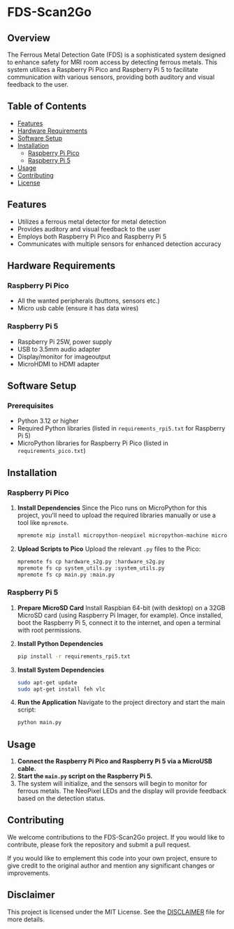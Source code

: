 # FDS-Scan2Go

## Overview
The Ferrous Metal Detection Gate (FDS) is a sophisticated system designed to enhance safety for MRI room access by detecting ferrous metals. This system utilizes a Raspberry Pi Pico and Raspberry Pi 5 to facilitate communication with various sensors, providing both auditory and visual feedback to the user.

## Table of Contents
- [Features](#features)
- [Hardware Requirements](#hardware-requirements)
- [Software Setup](#software-setup)
- [Installation](#installation)
  - [Raspberry Pi Pico](#raspberry-pi-pico)
  - [Raspberry Pi 5](#raspberry-pi-5)
- [Usage](#usage)
- [Contributing](#contributing)
- [License](#license)

## Features
- Utilizes a ferrous metal detector for metal detection
- Provides auditory and visual feedback to the user
- Employs both Raspberry Pi Pico and Raspberry Pi 5
- Communicates with multiple sensors for enhanced detection accuracy

## Hardware Requirements
### Raspberry Pi Pico
- All the wanted peripherals (buttons, sensors etc.)
- Micro usb cable (ensure it has data wires)

### Raspberry Pi 5
- Raspberry Pi 25W, power supply
- USB to 3.5mm audio adapter
- Display/monitor for imageoutput
- MicroHDMI to HDMI adapter 

## Software Setup
### Prerequisites
- Python 3.12 or higher
- Required Python libraries (listed in `requirements_rpi5.txt` for Raspberry Pi 5)
- MicroPython libraries for Raspberry Pi Pico (listed in `requirements_pico.txt`)

## Installation
### Raspberry Pi Pico

1. **Install Dependencies**
   Since the Pico runs on MicroPython for this project, you'll need to upload the required libraries manually or use a tool like `mpremote`.

   ```sh
   mpremote mip install micropython-neopixel micropython-machine micropython-time micropython-i2c micropython-uart
   ```

2. **Upload Scripts to Pico**
   Upload the relevant `.py` files to the Pico:
   ```sh
   mpremote fs cp hardware_s2g.py :hardware_s2g.py
   mpremote fs cp system_utils.py :system_utils.py
   mpremote fs cp main.py :main.py
   ```

### Raspberry Pi 5
1. **Prepare MicroSD Card**
   Install Raspbian 64-bit (with desktop) on a 32GB MicroSD card (using Raspberry Pi Imager, for example). Once installed, boot the Raspberry Pi 5, connect it to the internet, and open a terminal with root permissions.

2. **Install Python Dependencies**
   ```sh
   pip install -r requirements_rpi5.txt
   ```

3. **Install System Dependencies**
   ```sh
   sudo apt-get update
   sudo apt-get install feh vlc
   ```

4. **Run the Application**
   Navigate to the project directory and start the main script:
   ```sh
   python main.py
   ```

## Usage
1. **Connect the Raspberry Pi Pico and Raspberry Pi 5 via a MicroUSB cable.**
2. **Start the `main.py` script on the Raspberry Pi 5.**
3. The system will initialize, and the sensors will begin to monitor for ferrous metals. The NeoPixel LEDs and the display will provide feedback based on the detection status.

## Contributing
We welcome contributions to the FDS-Scan2Go project. If you would like to contribute, please fork the repository and submit a pull request. 

If you would like to emplement this code into your own project, ensure to give credit to the original author and mention any significant changes or improvements.

## Disclaimer
This project is licensed under the MIT License. See the [DISCLAIMER](/Software/DISCLAIMER.md) file for more details.
